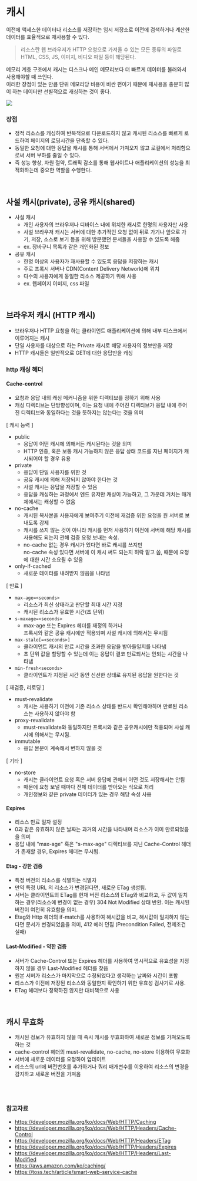 # 캐시 
이전에 액세스한 데이터나 리소스를 저장하는 임시 저장소로 이전에 검색하거나 계산한 데이터를 효율적으로 재사용할 수 있다.
> 리소스란 웹 브라우저가 HTTP 요청으로 가져올 수 있는 모든 종류의 파일로 HTML, CSS, JS, 이미지, 비디오 파일 등이 해당된다.

메모리 계층 구조에서 캐시는 디스크나 메인 메모리보다 더 빠르게 데이터를 불러와서 사용해야할 때 쓰인다.<br/>
이러한 장점이 있는 만큼 단위 메모리당 비용이 비싼 편이기 때문에 재사용을 충분히 많이 하는 데이터만 선별적으로 캐싱하는 것이 좋다.

<image src="https://media.geeksforgeeks.org/wp-content/uploads/20230609020524/Memory-Hierarchy-Design.png">

### 장점
- 정적 리소스를 캐싱하여 반복적으로 다운로드하지 않고 캐시된 리소스를 빠르게 로드하여 페이지의 로딩시간을 단축할 수 있다.
- 동일한 요청에 대한 응답을 캐시를 통해 서버에서 가져오지 않고 로컬에서 처리함으로써 서버 부하를 줄일 수 있다.
- 즉 성능 향상, 자원 절약, 트래픽 감소를 통해 웹사이트나 애플리케이션의 성능을 최적화하는데 중요한 역할을 수행한다.

<br/>

## 사설 캐시(private), 공유 캐시(shared) 
- 사설 캐시
    - 개인 사용자의 브라우저나 디바이스 내에 위치한 캐시로 한명의 사용자만 사용
    - 사설 브라우저 캐시는 서버에 대한 추가적인 요청 없이 뒤로 가기나 앞으로 가기, 저장, 소스로 보기 등을 위해 방문했던 문서들을 사용할 수 있도록 해줌
    - ex. 장바구니 목록과 같은 개인화된 정보
- 공유 캐시
    - 한명 이상의 사용자가 재사용할 수 있도록 응답을 저장하는 캐시
    - 주로 프록시 서버나 CDN(Content Delivery Network)에 위치
    - 다수의 사용자에게 동일한 리소스 제공하기 위해 사용
    - ex. 웹페이지 이미지, css 파일

<br/>

## 브라우저 캐시 (HTTP 캐시)
- 브라우저나 HTTP 요청을 하는 클라이언트 애플리케이션에 의해 내부 디스크에서 이루어지는 캐시
- 단일 사용자를 대상으로 하는 Private 캐시로 해당 사용자의 정보만을 저장
- HTTP 캐시들은 일반적으로 GET에 대한 응답만을 캐싱

### http 캐싱 헤더
#### Cache-control
- 요청과 응답 내의 캐싱 메커니즘을 위한 디렉티브를 정하기 위해 사용
- 캐싱 디렉티브는 단방향성이며, 이는 요청 내에 주어진 디렉티브가 응답 내에 주어진 디렉티브와 동일하다는 것을 뜻하지는 않는다는 것을 의미

[ 캐시 능력 ]
- public
    - 응답이 어떤 캐시에 의해서든 캐시된다는 것을 의미
    - HTTP 인증, 혹은 보통 캐시 가능하지 않은 응답 상태 코드를 지닌 페이지가 캐시되어야 할 경우 유용
- private
    - 응답이 단일 사용자를 위한 것
    - 공유 캐시에 의해 저장되지 않아야 한다는 것
    - 사설 캐시는 응답을 저장할 수 있음
    - 응답을 캐싱하는 과정에서 엔드 유저만 캐싱이 가능하고, 그 가운데 거치는 매개체에서는 캐싱할 수 없음
- no-cache
    - 캐시된 복사본을 사용자에게 보여주기 이전에 재검증 위한 요청을 원 서버로 보내도록 강제
    - 캐시를 쓰지 않는 것이 아니라 캐시를 먼저 사용하기 이전에 서버에 해당 캐시를 사용해도 되는지 관해 검증 요청 보내는 속성. 
    - no-cache 없는 경우 캐시가 있다면 바로 캐시를 쓰지만 <br/>
    no-cache 속성 있다면 서버에 이 캐시 써도 되는지 허락 맡고 씀, 때문에 요청에 대한 시간 소요될 수 있음
- only-if-cached
    - 새로운 데이터를 내려받지 않음을 나타냄

[ 만료 ]
- `max-age=<seconds>`
    - 리소스가 최신 상태라고 판단할 최대 시간 지정
    - 캐시된 리소스가 유효한 시간(초 단위)
- `s-maxage=<seconds>`
    - max-age 또는 Expires 헤더를 재정의 하거나 <br/>
    프록시와 같은 공유 캐시에만 적용되며 사설 캐시에 의해서는 무시됨
- `max-stale[=<seconds>]`
    - 클라이언트 캐시의 만료 시간을 초과한 응답을 받아들일지를 나타냄
    - 초 단위 값을 할당할 수 있는데 이는 응답이 결코 만료되서는 안되는 시간을 나타냄
- `min-fresh<seconds>`
    - 클라이언트가 지정된 시간 동안 신선한 상태로 유지된 응답을 원한다는 것

[ 재검증, 리로딩 ]
- must-revalidate
    - 캐시는 사용하기 이전에 기존 리소스 상태를 반드시 확인해야하며 만료된 리소스는 사용하지 않아야 함
- proxy-revalidate
    - must-revalidate와 동일하지만 프록시와 같은 공유캐시에만 적용되며 사설 캐시에 의해서는 무시됨.
- immutable
    - 응답 본문이 계속해서 변하지 않을 것
    
[ 기타 ]
- no-store
    - 캐시는 클라이언트 요청 혹은 서버 응답에 관해서 어떤 것도 저장해서는 안됨
    - 때문에 요청 보낼 때마다 전체 데이터를 받아오는 식으로 처리
    - 개인정보와 같은 private 데이터가 있는 경우 해당 속성 사용

#### Expires
- 리소스 만료 일자 설정
- 0과 같은 유효하지 않은 날짜는 과거의 시간을 나타내며 리소스가 이미 만료되었음을 의미
- 응답 내에 "max-age" 혹은 "s-max-age" 디렉티브를 지닌 Cache-Control 헤더가 존재할 경우, Expires 헤더는 무시됨.

#### Etag - 강한 검증
- 특정 버전의 리소스를 식별하는 식별자
- 만약 특정 URL 의 리소스가 변경된다면, 새로운 ETag 생성됨.
- 서버는 클라이언트의 ETag를 현재 버전 리소스의 ETag와 비교하고, 두 값이 일치하는 경우(리소스에 변경이 없는 경우) 304 Not Modified 상태 반환. 이는 캐시된 버전이 여전히 유효함을 의미.
- Etag와 Http 헤더의 if-match를 사용하여 해시값을 비교, 해시값이 일치하지 않는다면 문서가 변경되었음을 의미, 412 에러 던짐 (Precondition Failed, 전제조건 실패)

#### Last-Modified - 약한 검증
- 서버가 Cache-Control 또는 Expires 헤더를 사용하여 명시적으로 유효성을 지정하지 않을 경우
Last-Modified 헤더를 찾음
- 원본 서버가 리소스가 마지막으로 수정되었다고 생각하는 날짜와 시간이 포함
- 리소스가 이전에 저장된 리소스와 동일한지 확인하기 위한 유효성 검사기로 사용. 
- ETag 헤더보다 정확하진 않지만 대비책으로 사용

<br/>

## 캐시 무효화
- 캐시된 정보가 유효하지 않을 때 즉시 캐시를 무효화하여 새로운 정보를 가져오도록 하는 것
- cache-control 헤더의 must-revalidate, no-cache, no-store 이용하여 무효화
- 서버에 새로운 데이터를 요청하여 업데이트 
- 리소스의 url에 버전번호를 추가하거나 쿼리 매개변수를 이용하여 리소스의 변경을 감지하고 새로운 버전을 가져옴

<br/><br/>

### 참고자료
- https://developer.mozilla.org/ko/docs/Web/HTTP/Caching
- https://developer.mozilla.org/ko/docs/Web/HTTP/Headers/Cache-Control
- https://developer.mozilla.org/ko/docs/Web/HTTP/Headers/ETag
- https://developer.mozilla.org/ko/docs/Web/HTTP/Headers/Expires
- https://developer.mozilla.org/ko/docs/Web/HTTP/Headers/Last-Modified
- https://aws.amazon.com/ko/caching/
- https://toss.tech/article/smart-web-service-cache